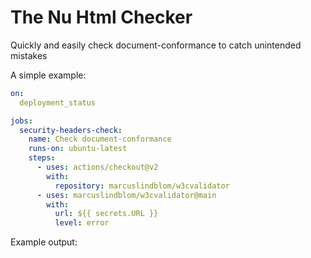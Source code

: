 # The Nu Html Checker

Quickly and easily check document-conformance to catch unintended mistakes

A simple example:

```yml
on:
  deployment_status

jobs:
  security-headers-check:
    name: Check document-conformance
    runs-on: ubuntu-latest
    steps:
      - uses: actions/checkout@v2
        with:
          repository: marcuslindblom/w3cvalidator
      - uses: marcuslindblom/w3cvalidator@main
        with:
          url: ${{ secrets.URL }}
          level: error
```

Example output:
